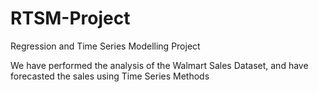# RTSM-Project
Regression and Time Series Modelling Project 

We have performed the analysis of the Walmart Sales Dataset, and have forecasted the sales using Time Series Methods

